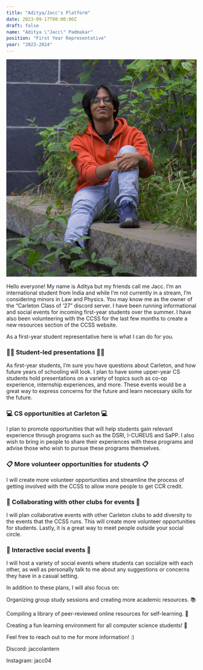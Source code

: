```yaml
---
title: "Aditya/Jacc's Platform"
date: 2023-09-17T00:00:00Z
draft: false
name: "Aditya \"Jacc\" Padmakar"
position: "First Year Representative"
year: "2023-2024"
---
```


![Jacc](/images/first_year_reps/2023/jacc.jpg)

Hello everyone!
My name is Aditya but my friends call me Jacc. I’m an international student from India and while I’m not currently in a stream, I’m considering minors in Law and Physics. You may know me as the owner of the “Carleton Class of ‘27” discord server. I have been running informational and social events for incoming first-year students over the summer. I have also been volunteering with the CCSS for the last few months to create a new resources section of the CCSS website.

As a first-year student representative here is what I can do for you.

### 🧑‍🎓 Student-led presentations 🧑‍🎓

As first-year students, I’m sure you have questions about Carleton, and how future years of schooling will look. I plan to have some upper-year CS students hold presentations on a variety of topics such as co-op experience, internship experiences, and more. These events would be a great way to express concerns for the future and learn necessary skills for the future.

### 💻 CS opportunities at Carleton 💻

I plan to promote opportunities that will help students gain relevant experience through programs such as the DSRI, I-CUREUS and SaPP. I also wish to bring in people to share their experiences with these programs and advise those who wish to pursue these programs themselves.

### 📋 More volunteer opportunities for students 📋

I will create more volunteer opportunities and streamline the process of getting involved with the CCSS to allow more people to get CCR credit.  

### 🤝 Collaborating with other clubs for events 🤝

I will plan collaborative events with other Carleton clubs to add diversity to the events that the CCSS runs. This will create more volunteer opportunities for students. Lastly, it is a great way to meet people outside your social circle.

### 🎉 Interactive social events 🎉

I will host a variety of social events where students can socialize with each other, as well as personally talk to me about any suggestions or concerns they have in a casual setting.

In addition to these plans, I will also focus on:

Organizing group study sessions and creating more academic resources. 📚

Compiling a library of peer-reviewed online resources for self-learning. 🧠

Creating a fun learning environment for all computer science students! 💪

Feel free to reach out to me for more information! :)

Discord: jaccolantern

Instagram: jacc04
